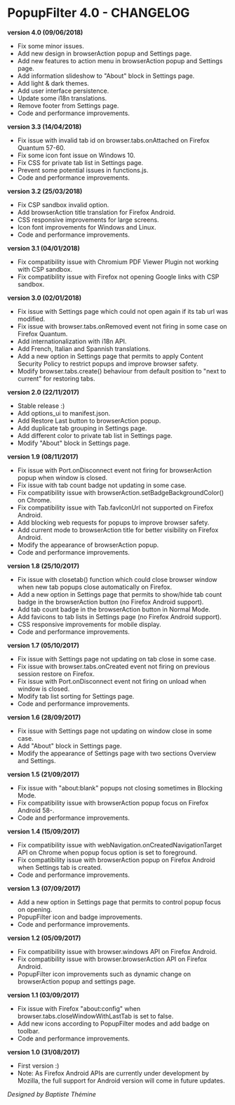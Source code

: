 ﻿# PopupFilter 4.0 - CHANGELOG

**version 4.0 (09/06/2018)**
- Fix some minor issues.
- Add new design in browserAction popup and Settings page.
- Add new features to action menu in browserAction popup and Settings page.
- Add information slideshow to "About" block in Settings page.
- Add light & dark themes.
- Add user interface persistence.
- Update some i18n translations.
- Remove footer from Settings page.
- Code and performance improvements.

**version 3.3 (14/04/2018)**
- Fix issue with invalid tab id on browser.tabs.onAttached on Firefox Quantum 57-60.
- Fix some icon font issue on Windows 10.
- Fix CSS for private tab list in Settings page.
- Prevent some potential issues in functions.js.
- Code and performance improvements.

**version 3.2 (25/03/2018)**
- Fix CSP sandbox invalid option.
- Add browserAction title translation for Firefox Android.
- CSS responsive improvements for large screens.
- Icon font improvements for Windows and Linux.
- Code and performance improvements.

**version 3.1 (04/01/2018)**
- Fix compatibility issue with Chromium PDF Viewer Plugin not working with CSP sandbox.
- Fix compatibility issue with Firefox not opening Google links with CSP sandbox.

**version 3.0 (02/01/2018)**
- Fix issue with Settings page which could not open again if its tab url was modified.
- Fix issue with browser.tabs.onRemoved event not firing in some case on Firefox Quantum.
- Add internationalization with i18n API.
- Add French, Italian and Spannish translations.
- Add a new option in Settings page that permits to apply Content Security Policy to restrict popups and improve browser safety.
- Modify browser.tabs.create() behaviour from default position to "next to current" for restoring tabs.

**version 2.0 (22/11/2017)**
- Stable release :)
- Add options_ui to manifest.json.
- Add Restore Last button to browserAction popup.
- Add duplicate tab grouping in Settings page.
- Add different color to private tab list in Settings page.
- Modify "About" block in Settings page.

**version 1.9 (08/11/2017)**
- Fix issue with Port.onDisconnect event not firing for browserAction popup when window is closed.
- Fix issue with tab count badge not updating in some case.
- Fix compatibility issue with browserAction.setBadgeBackgroundColor() on Chrome.
- Fix compatibility issue with Tab.favIconUrl not supported on Firefox Android.
- Add blocking web requests for popups to improve browser safety.
- Add current mode to browserAction title for better visibility on Firefox Android.
- Modify the appearance of browserAction popup.
- Code and performance improvements.

**version 1.8 (25/10/2017)**
- Fix issue with closetab() function which could close browser window when new tab popups close automatically on Firefox.
- Add a new option in Settings page that permits to show/hide tab count badge in the browserAction button (no Firefox Android support).
- Add tab count badge in the browserAction button in Normal Mode.
- Add favicons to tab lists in Settings page (no Firefox Android support).
- CSS responsive improvements for mobile display.
- Code and performance improvements.

**version 1.7 (05/10/2017)**
- Fix issue with Settings page not updating on tab close in some case.
- Fix issue with browser.tabs.onCreated event not firing on previous session restore on Firefox.
- Fix issue with Port.onDisconnect event not firing on unload when window is closed.
- Modify tab list sorting for Settings page.
- Code and performance improvements.

**version 1.6 (28/09/2017)**
- Fix issue with Settings page not updating on window close in some case.
- Add "About" block in Settings page.
- Modify the appearance of Settings page with two sections Overview and Settings.

**version 1.5 (21/09/2017)**
- Fix issue with "about:blank" popups not closing sometimes in Blocking Mode.
- Fix compatibility issue with browserAction popup focus on Firefox Android 58-.
- Code and performance improvements.

**version 1.4 (15/09/2017)**
- Fix compatibility issue with webNavigation.onCreatedNavigationTarget API on Chrome when popup focus option is set to foreground.
- Fix compatibility issue with browserAction popup on Firefox Android when Settings tab is created.
- Code and performance improvements.

**version 1.3 (07/09/2017)**
- Add a new option in Settings page that permits to control popup focus on opening.
- PopupFilter icon and badge improvements.
- Code and performance improvements.

**version 1.2 (05/09/2017)**
- Fix compatibility issue with browser.windows API on Firefox Android.
- Fix compatibility issue with browser.browserAction API on Firefox Android.
- PopupFilter icon improvements such as dynamic change on browserAction popup and settings page.

**version 1.1 (03/09/2017)**
- Fix issue with Firefox "about:config" when browser.tabs.closeWindowWithLastTab is set to false.
- Add new icons according to PopupFilter modes and add badge on toolbar.
- Code and performance improvements.

**version 1.0 (31/08/2017)**
- First version :)
- Note: As Firefox Android APIs are currently under development by Mozilla, the full support for Android version will come in future updates.

*Designed by Baptiste Thémine*

